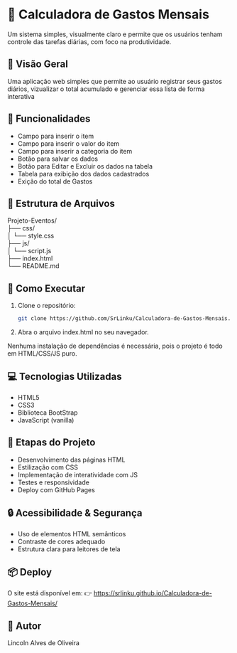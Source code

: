 # 🎉 Calculadora de Gastos Mensais

Um sistema simples, visualmente claro e permite que os usuários tenham controle das tarefas diárias, com foco na produtividade.

## 🚀 Visão Geral

Uma aplicação web simples que permite ao usuário registrar seus gastos diários, vizualizar o total acumulado e gerenciar essa lista de forma interativa

## 📌 Funcionalidades

- Campo para inserir o item
- Campo para inserir o valor do item
- Campo para inserir a categoria do item
- Botão para salvar os dados
- Botão para Editar e Excluir os dados na tabela
- Tabela para exibição dos dados cadastrados
- Exição do total de Gastos

## 📂 Estrutura de Arquivos

Projeto-Eventos/<br>
├── css/<br>
│   └── style.css<br>
├── js/<br>
│   └── script.js<br>
├── index.html<br>
└── README.md<br>

## 🚀 Como Executar

1. Clone o repositório:
   ```bash
   git clone https://github.com/SrLinku/Calculadora-de-Gastos-Mensais.git

2. Abra o arquivo index.html no seu navegador.

Nenhuma instalação de dependências é necessária, pois o projeto é todo em HTML/CSS/JS puro.

## 💻 Tecnologias Utilizadas

- HTML5
- CSS3
- Biblioteca BootStrap
- JavaScript (vanilla)

## 🧪 Etapas do Projeto

- Desenvolvimento das páginas HTML
- Estilização com CSS
- Implementação de interatividade com JS
- Testes e responsividade
- Deploy com GitHub Pages

## 🔒 Acessibilidade & Segurança

- Uso de elementos HTML semânticos
- Contraste de cores adequado
- Estrutura clara para leitores de tela

## 📦 Deploy

O site está disponível em:
👉 https://srlinku.github.io/Calculadora-de-Gastos-Mensais/

## 👥 Autor

Lincoln Alves de Oliveira